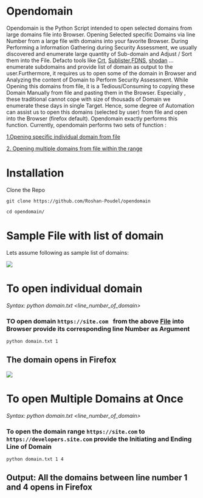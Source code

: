 # Opendomain
Opendomain is the Python Script intended to open selected domains from large domains file into Browser. Opening Selected specific Domains via line Number from a large file with domains into your favorite Browser. During Performing a Information Gathering during Security Assessment, we usually discovered and enumerate large quantity of Sub-domain and Adjust / Sort them into the File. Defacto tools like [Crt](https://crt.sh), [Sublister](https://github.com/aboul3la/Sublist3r),[FDNS](https://www.google.com/search?client=firefox-b-d&q=rapid+7+dns), [shodan](https://shodan.io) ...  enumerate subdomains and provide list of domain as output to the user.Furthermore, it requires us to open some of the domain in Browser and Analyzing the content of Domain to Perform Security Assessment. While Opening this domains from file, it is a Tedious/Consuming to copying these Domain Manually from file and pasting them in the Browser. Especially , these traditional cannot cope with size of thousads of Domain we enumerate these days in single Target. Hence, some degree of Automation can assist us to open this domains (selected by user) from file and open into the Browser (firefox default). Opendomain exactly performs this function. Currently, opendomain performs two sets of function :


[1.Opening specific individual domain from file]( https://github.com/Roshan-Poudel/opendomain/blob/main/README.md#to-open-individual-domain )

[2. Opening multiple domains from file within the range](https://github.com/Roshan-Poudel/opendomain#to-open-multiple-domains-at-once)

# Installation
Clone the Repo 
```
git clone https://github.com/Roshan-Poudel/opendomain
```
```
cd opendomain/

```

# Sample File with list of domain
Lets assume following as sample list of domains:

<img src="https://github.com/Roshan-Poudel/images/blob/master/subdomain.jpg">  

# To open individual domain
*Syntax: python domain.txt <line_number_of_domain>*
### TO open domain ```https://site.com ``` from the above [File](https://github.com/Roshan-Poudel/opendomain/blob/main/README.md#sample-file-with-list-of-domain) into Browser provide its corresponding line Number as Argument
```
python domain.txt 1
```
## The domain opens in Firefox
<img src="https://github.com/Roshan-Poudel/images/blob/master/opening.png">

# To open Multiple Domains at Once
*Syntax: python domain.txt <line_number_of_domain>*

### To open the domain range ```https://site.com``` to ```https://developers.site.com``` provide the Initiating and Ending Line of Domain 
```
python domain.txt 1 4
```
##  Output: All the domains between line number 1 and 4 opens in Firefox
 
